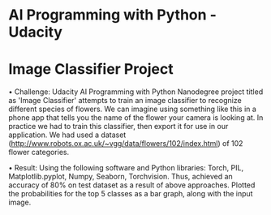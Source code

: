 # AI Programming with Python - Udacity
# Image Classifier Project

• Challenge: Udacity AI Programming with Python Nanodegree project titled as 'Image Classifier' attempts to train an image classifier to recognize different species of flowers. We can imagine using something like this in a phone app that tells you the name of the flower your camera is looking at. In practice we had to train this classifier, then export it for use in our application. We had used a dataset (http://www.robots.ox.ac.uk/~vgg/data/flowers/102/index.html) of 102 flower categories. 

• Result: Using the following software and Python libraries: Torch, PIL, Matplotlib.pyplot, Numpy, Seaborn, Torchvision. Thus, achieved an accuracy of 80% on test dataset as a result of above approaches. Plotted the probabilities for the top 5 classes as a bar graph, along with the input image.
